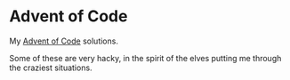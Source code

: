 # Advent of Code

My [Advent of Code](https://adventofcode.com/) solutions.

Some of these are very hacky, in the spirit of the elves putting me through the craziest situations.
